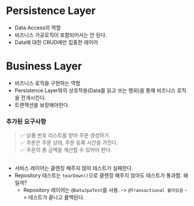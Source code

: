 # Persistence Layer

- Data Access의 역할
- 비즈니스 가공로직이 포함되어서는 안 된다.
- Data에 대한 CRUD에만 집중한 레이어

# Business Layer

- 비즈니스 로직을 구현하는 역할
- Persistence Layer와의 상호작용(Data를 읽고 쓰는 행위)을 통해 비즈니스 로직을 전개시킨다.
- 트랜잭션을 보장해야한다. 

### 추가된 요구사항

> ✅ 상품 번호 리스트를 받아 주문 생성하기 <br>
> ✅ 주문은 주문 상태, 주문 등록 시간을 가진다. <br>
> ✅ 주문의 총 금액을 계산할 수 있어야 한다.

## 

- 서비스 레이어는 클렌징 해주지 않아 테스트가 실패한다.
- Repository 테스트는 `tearDown()`으로 클렌징 해주지 않아도 테스트가 통과함. 왜일까?
  - Repository 레이어는 `@DataJpaTest`를 사용. -> `@Transactional 붙어있음` -> 테스트가 끝나고 롤백된다.